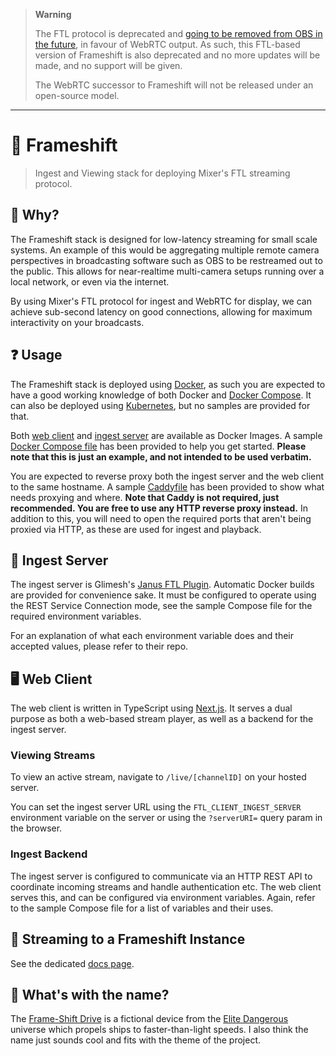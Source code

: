 > **Warning**
> 
> The FTL protocol is deprecated and [going to be removed from OBS in the future](https://github.com/obsproject/obs-studio/discussions/4021), in favour of WebRTC output. As such, this FTL-based version of Frameshift is also deprecated and no more updates will be made, and no support will be given.
>
> The WebRTC successor to Frameshift will not be released under an open-source model.

---

# 🚀 Frameshift
> Ingest and Viewing stack for deploying Mixer's FTL streaming protocol.

## 🌠 Why?
The Frameshift stack is designed for low-latency streaming for small scale systems. An example of this would be aggregating multiple remote camera perspectives in broadcasting software such as OBS to be restreamed out to the public. This allows for near-realtime multi-camera setups running over a local network, or even via the internet.

By using Mixer's FTL protocol for ingest and WebRTC for display, we can achieve sub-second latency on good connections, allowing for maximum interactivity on your broadcasts.

## ❓ Usage
The Frameshift stack is deployed using [Docker](https://docs.docker.com/get-started/overview/), as such you are expected to have a good working knowledge of both Docker and [Docker Compose](https://docs.docker.com/compose/). It can also be deployed using [Kubernetes](https://k8s.io), but no samples are provided for that.

Both [web client](https://github.com/lolPants/frameshift/packages/633173) and [ingest server](https://github.com/lolPants/frameshift/packages/633178) are available as Docker Images. A sample [Docker Compose file](https://github.com/lolPants/frameshift/blob/master/docker-compose.yml) has been provided to help you get started. **Please note that this is just an example, and not intended to be used verbatim.**

You are expected to reverse proxy both the ingest server and the web client to the same hostname. A sample [Caddyfile](https://github.com/lolPants/frameshift/blob/master/Caddyfile) has been provided to show what needs proxying and where. **Note that Caddy is not required, just recommended. You are free to use any HTTP reverse proxy instead.** In addition to this, you will need to open the required ports that aren't being proxied via HTTP, as these are used for ingest and playback.

## 🎥 Ingest Server
The ingest server is Glimesh's [Janus FTL Plugin](https://github.com/Glimesh/janus-ftl-plugin). Automatic Docker builds are provided for convenience sake. It must be configured to operate using the REST Service Connection mode, see the sample Compose file for the required environment variables.

For an explanation of what each environment variable does and their accepted values, please refer to their repo.

## 🖥️ Web Client
The web client is written in TypeScript using [Next.js](https://github.com/vercel/next.js). It serves a dual purpose as both a web-based stream player, as well as a backend for the ingest server.

### Viewing Streams
To view an active stream, navigate to `/live/[channelID]` on your hosted server.

You can set the ingest server URL using the `FTL_CLIENT_INGEST_SERVER` environment variable on the server or using the `?serverURI=` query param in the browser.

### Ingest Backend
The ingest server is configured to communicate via an HTTP REST API to coordinate incoming streams and handle authentication etc. The web client serves this, and can be configured via environment variables. Again, refer to the sample Compose file for a list of variables and their uses.

## 📡 Streaming to a Frameshift Instance
See the dedicated [docs page](https://github.com/lolPants/frameshift/blob/master/STREAMING.md).

## 🤔 What's with the name?
The [Frame-Shift Drive](https://elite-dangerous.fandom.com/wiki/Frame_Shift_Drive) is a fictional device from the [Elite Dangerous](https://www.elitedangerous.com/) universe which propels ships to faster-than-light speeds. I also think the name just sounds cool and fits with the theme of the project.
